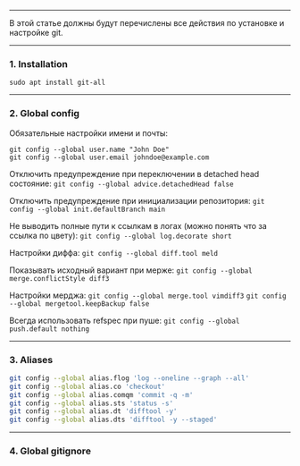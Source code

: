 ___
В этой статье должны будут перечислены все действия по установке и настройке git.
___
### 1. Installation

`sudo apt install git-all`

___
### 2. Global config

Обязательные настройки имени и почты:
```
git config --global user.name "John Doe"
git config --global user.email johndoe@example.com
```

Отключить предупреждение при переключении в detached head состояние:
`git config --global advice.detachedHead false`

Отключить предупреждение при инициализации репозитория:
`git config --global init.defaultBranch main`

Не выводить полные пути к ссылкам в логах (можно понять что за ссылка по цвету):
`git config --global log.decorate short`

Настройки диффа:
`git config --global diff.tool meld`

Показывать исходный вариант при мерже:
`git config --global merge.conflictStyle diff3`

Настройки мерджа:
`git config --global merge.tool vimdiff3`
`git config --global mergetool.keepBackup false`

Всегда использовать refspec при пуше:
`git config --global push.default nothing`

___
### 3. Aliases

```bash
git config --global alias.flog 'log --oneline --graph --all'
git config --global alias.co 'checkout'
git config --global alias.comqm 'commit -q -m'
git config --global alias.sts 'status -s'
git config --global alias.dt 'difftool -y'
git config --global alias.dts 'difftool -y --staged'
```

___
### 4. Global gitignore
